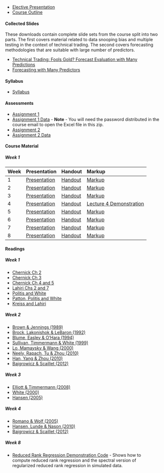 <!--
.. title: Advanced Econometrics
.. hidetitle: true
.. slug: advanced-econometrics
.. date: 2019-09-12 14:50:54 UTC+01:00
.. tags: mfe, econometrics
.. category: teaching 
.. link: 
.. description: A course introducing some modern methods to produce forecasts and to assess their accuracy
.. type: text
.. jumbotron: Advanced Econometrics
.. jumbotron_text: Archived material from the Trinity Term 2014 Advanced Econometrics Elective.
.. jumbotron_color: #ffcc00
-->

* [Elective Presentation](/files/teaching/mfe/advanced-econometrics/course_outline.pdf)
* [Course Outline](/files/teaching/mfe/advanced-econometrics/course_outline_handout.pdf)

#### Collected Slides
These downloads contain complete slide sets from the course split into two parts.  The first covers material related to data snooping bias and multiple testing in the context of technical trading.  The second covers forecasting methodologies that are suitable with large number of predictors.

* [Technical Trading: Fools Gold? Forecast Evaluation with Many Predictions](/files/teaching/mfe/advanced-econometrics/AFE_part_1.pdf) 
* [Forecasting with Many Predictors](/files/teaching/mfe/advanced-econometrics/AFE_part_2.pdf)


#### Syllabus
* [Syllabus](/files/teaching/mfe/advanced-econometrics/AFE_syllabus.pdf)

#### Assessments
* [Assignment 1](/files/teaching/mfe/advanced-econometrics/AFE_Assignment_1.pdf)
* [Assignment 1 Data](/files/teaching/mfe/advanced-econometrics/AFE_Assignment_1.zip) - **Note** - You will need the password distributed in the course email to open the Excel file in this zip.
* [Assignment 2](/files/teaching/mfe/advanced-econometrics/AFE_Assignment_2.pdf)
* [Assignment 2 Data](/files/teaching/mfe/advanced-econometrics/AFE_Assignment_2.zip)

#### Course Material


##### Week 1
| Week |  Presentation                                                                         | Handout                                                                     | Markup                                                                          |
| :--- | :------------------------------------------------------------------------------------ | :-------------------------------------------------------------------------- | :------------------------------------------------------------------------------ |
| 1    | [Presentation](/files/teaching/mfe/advanced-econometrics/AFE_Week_1_presentation.pdf) | [Handout](/files/teaching/mfe/advanced-econometrics/AFE_Week_1_handout.pdf) | [Markup](/files/teaching/mfe/advanced-econometrics/AFE_Week_1_markup.pdf)       |
| 2    | [Presentation](/files/teaching/mfe/advanced-econometrics/AFE_Week_2_presentation.pdf) | [Handout](/files/teaching/mfe/advanced-econometrics/AFE_Week_2_handout.pdf) | [Markup](/files/teaching/mfe/advanced-econometrics/AFE_Week_2_markup.pdf)       |
| 3    | [Presentation](/files/teaching/mfe/advanced-econometrics/AFE_Week_3_presentation.pdf) | [Handout](/files/teaching/mfe/advanced-econometrics/AFE_Week_3_handout.pdf) | [Markup](/files/teaching/mfe/advanced-econometrics/AFE_Week_3_markup.pdf)       |
| 4    | [Presentation](/files/teaching/mfe/advanced-econometrics/AFE_Week_4_presentation.pdf) | [Handout](/files/teaching/mfe/advanced-econometrics/AFE_Week_4_handout.pdf) | [Lecture 4 Demonstration](/files/teaching/mfe/advanced-econometrics/lecture4.m) |                                                                          |
| 5    | [Presentation](/files/teaching/mfe/advanced-econometrics/AFE_Week_5_presentation.pdf) | [Handout](/files/teaching/mfe/advanced-econometrics/AFE_Week_5_handout.pdf) | [Markup](/files/teaching/mfe/advanced-econometrics/AFE_Week_5_markup.pdf)       |
| 6    | [Presentation](/files/teaching/mfe/advanced-econometrics/AFE_Week_6_presentation.pdf) | [Handout](/files/teaching/mfe/advanced-econometrics/AFE_Week_6_handout.pdf) | [Markup](/files/teaching/mfe/advanced-econometrics/AFE_Week_6_markup.pdf)       |
| 7    | [Presentation](/files/teaching/mfe/advanced-econometrics/AFE_Week_7_presentation.pdf) | [Handout](/files/teaching/mfe/advanced-econometrics/AFE_Week_7_handout.pdf) | [Markup](/files/teaching/mfe/advanced-econometrics/AFE_Week_7_markup.pdf)       |
| 8    | [Presentation](/files/teaching/mfe/advanced-econometrics/AFE_Week_8_presentation.pdf) | [Handout](/files/teaching/mfe/advanced-econometrics/AFE_Week_8_handout.pdf) | [Markup](/files/teaching/mfe/advanced-econometrics/AFE_Week_8_markup.pdf)       |


#### Readings
##### Week 1
* [Chernick Ch 2](/files/teaching/mfe/advanced-econometrics/chernick_ch2.pdf)
* [Chernick Ch 3](/files/teaching/mfe/advanced-econometrics/chernick_ch3.pdf)
* [Chernick Ch 4 and 5](/files/teaching/mfe/advanced-econometrics/chernick_ch4-5.pdf)
* [Lahiri Chs 2 and 7](/files/teaching/mfe/advanced-econometrics/lahiri_2and7.pdf)
* [Politis and White](/files/teaching/mfe/advanced-econometrics/politiswhite.pdf)
* [Patton, Politis and White](/files/teaching/mfe/advanced-econometrics/pattonpolitiswhite.pdf)
* [Kreiss and Lahiri](/files/teaching/mfe/advanced-econometrics/kreiss_and_lahiri.pdf)

##### Week 2
* [Brown & Jennings (1989)](/files/teaching/mfe/advanced-econometrics/Brown_Jennings.pdf)
* [Brock, Lakonishok & LeBaron (1992)](/files/teaching/mfe/advanced-econometrics/Brock_Lakonishok_LeBaron.pdf)
* [Blume, Easley & O’Hara (1994)](/files/teaching/mfe/advanced-econometrics/Blume_Easley_O’Hara.pdf)
* [Sullivan, Timmermann & White (1999)](/files/teaching/mfe/advanced-econometrics/Sullivan_Timmermann_White.pdf)
* [Lo, Mamaysky & Wang (2000)](/files/teaching/mfe/advanced-econometrics/Lo_Mamaysky_Wang.pdf)
* [Neely, Rapach, Tu & Zhou (2010)](/files/teaching/mfe/advanced-econometrics/Neely_Rapach_Tu_Zhou.pdf)
* [Han, Yang & Zhou (2010)](/files/teaching/mfe/advanced-econometrics/Han_Yang_Zhou.pdf)
* [Bajgrowicz & Scaillet (2012)](/files/teaching/mfe/advanced-econometrics/Bajgrowicz_Scaillet.pdf)

##### Week 3
* [Elliott & Timmermann (2008)](/files/teaching/mfe/advanced-econometrics/Elliott_Timmermann.pdf)
* [White (2000)](/files/teaching/mfe/advanced-econometrics/White.pdf)
* [Hansen (2005)](/files/teaching/mfe/advanced-econometrics/Hansen.pdf)

##### Week 4
* [Romano & Wolf (2005)](/files/teaching/mfe/advanced-econometrics/Romano_Wolf.pdf)
* [Hansen, Lunde & Nason (2010)](/files/teaching/mfe/advanced-econometrics/Hansen_Lunde_Nason.pdf)
* [Bajgrowicz & Scaillet (2012)](/files/teaching/mfe/advanced-econometrics/Bajgrowicz_Scaillet.pdf)

##### Week 8
* [Reduced Rank Regression Demonstration Code](/files/teaching/mfe/advanced-econometrics/rrrr_demo.m) - Shows
how to compute reduced rank regression and the spectral version of regularized reduced rank
regression in simulated data.